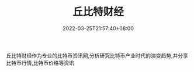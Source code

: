 ﻿---
weight: 
title: "丘比特财经"
description: "丘比特财经作为专业的比特币资讯网,分析研究比特币产业时代的演变趋势,并分享比特币行情,比特币价格等资讯"
date: 2022-03-25T21:57:40+08:00
lastmod: 2022-03-25T16:45:40+08:00
draft: false
authors: ["Metabd"]
featuredImage: "qiubitecaijing.png"
link: ""
tags: ["元宇宙资讯","丘比特财经"]
categories: ["navigation"]
navigation: ["元宇宙资讯"]
lightgallery: true
toc: true
pinned: false
recommend: false
recommend1: false
---
丘比特财经作为专业的比特币资讯网,分析研究比特币产业时代的演变趋势,并分享比特币行情,比特币价格等资讯
